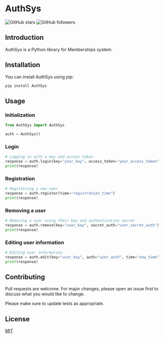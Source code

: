 # AuthSys

![GitHub stars](https://img.shields.io/github/stars/IceBytes/AuthSys?style=social)
![GitHub followers](https://img.shields.io/github/followers/IceBytes?style=social)

## Introduction
AuthSys is a Python library for Memberships system.

## Installation
You can install AuthSys using pip:
```bash
pip install AuthSys
```

## Usage

### Initialization
```python
from AuthSys import AuthSys

auth = AuthSys()
```

### Login
```python
# Logging in with a key and access token
response = auth.login(key="your_key", access_token="your_access_token")
print(response)
```

### Registration
```python
# Registering a new user
response = auth.register(time="registration_time")
print(response)
```

### Removing a user
```python
# Removing a user using their key and authentication secret
response = auth.remove(key="user_key", secret_auth="user_secret_auth")
print(response)
```

### Editing user information
```python
# Editing user information
response = auth.edit(key="user_key", auth="user_auth", time="new_time")
print(response)
```

## Contributing
Pull requests are welcome. For major changes, please open an issue first to discuss what you would like to change.

Please make sure to update tests as appropriate.

## License
[MIT](https://choosealicense.com/licenses/mit/)
```